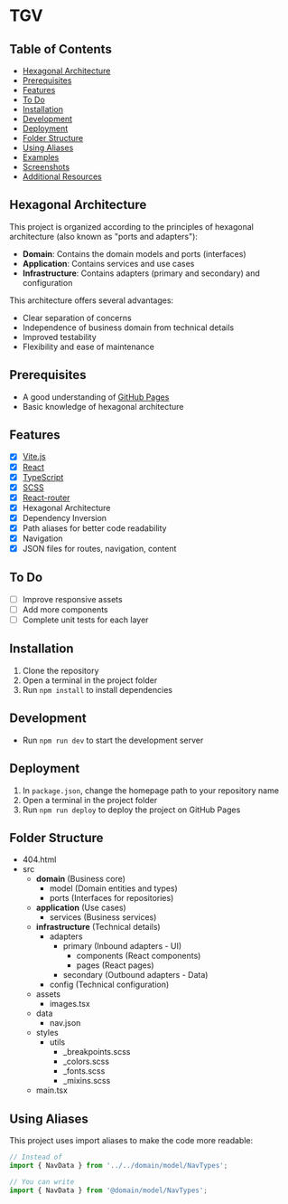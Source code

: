 # TGV

## Table of Contents

- [Hexagonal Architecture](#hexagonal-architecture)
- [Prerequisites](#prerequisites)
- [Features](#features)
- [To Do](#to-do)
- [Installation](#installation)
- [Development](#development)
- [Deployment](#deployment)
- [Folder Structure](#folder-structure)
- [Using Aliases](#using-aliases)
- [Examples](#examples)
- [Screenshots](#screenshots)
- [Additional Resources](#additional-resources)

## Hexagonal Architecture

This project is organized according to the principles of hexagonal architecture (also known as "ports and adapters"):

- **Domain**: Contains the domain models and ports (interfaces)
- **Application**: Contains services and use cases
- **Infrastructure**: Contains adapters (primary and secondary) and configuration

This architecture offers several advantages:
- Clear separation of concerns
- Independence of business domain from technical details
- Improved testability
- Flexibility and ease of maintenance

## Prerequisites

- A good understanding of [GitHub Pages](https://docs.github.com/en/pages)
- Basic knowledge of hexagonal architecture

## Features

- [x] [Vite.js](https://vitejs.dev/)
- [x] [React](https://react.dev/)
- [x] [TypeScript](https://www.typescriptlang.org/)
- [x] [SCSS](https://sass-lang.com/)
- [x] [React-router](https://reactrouter.com/)
- [x] Hexagonal Architecture
- [x] Dependency Inversion
- [x] Path aliases for better code readability
- [x] Navigation
- [x] JSON files for routes, navigation, content

## To Do

- [ ] Improve responsive assets
- [ ] Add more components
- [ ] Complete unit tests for each layer

## Installation

1. Clone the repository
2. Open a terminal in the project folder
3. Run `npm install` to install dependencies

## Development

- Run `npm run dev` to start the development server

## Deployment

1. In `package.json`, change the homepage path to your repository name
2. Open a terminal in the project folder
3. Run `npm run deploy` to deploy the project on GitHub Pages

## Folder Structure

- 404.html
- src
  - **domain** (Business core)
    - model (Domain entities and types)
    - ports (Interfaces for repositories)
  - **application** (Use cases)
    - services (Business services)
  - **infrastructure** (Technical details)
    - adapters
      - primary (Inbound adapters - UI)
        - components (React components)
        - pages (React pages)
      - secondary (Outbound adapters - Data)
    - config (Technical configuration)
  - assets
    - images.tsx
  - data
    - nav.json
  - styles
    - utils
      - \_breakpoints.scss
      - \_colors.scss
      - \_fonts.scss
      - \_mixins.scss
  - main.tsx

## Using Aliases

This project uses import aliases to make the code more readable:

```typescript
// Instead of
import { NavData } from '../../domain/model/NavTypes';

// You can write
import { NavData } from '@domain/model/NavTypes';
```
